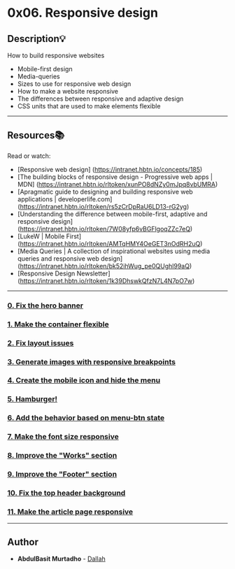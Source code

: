 # 0x06. Responsive design

## Description:bulb:
How to build responsive websites

* Mobile-first design
* Media-queries
* Sizes to use for responsive web design
* How to make a website responsive
* The differences between responsive and adaptive design
* CSS units that are used to make elements flexible

---

## Resources:books:
Read or watch:
* [Responsive web design] (https://intranet.hbtn.io/concepts/185)
* [The building blocks of responsive design - Progressive web apps | MDN] (https://intranet.hbtn.io/rltoken/xunPO8dNZy0mJpq8vbUMRA)
* [Apragmatic guide to designing and building responsive web applications | developerlife.com] (https://intranet.hbtn.io/rltoken/rs5zCrDpRaU6LD13-rG2yg)
* [Understanding the difference between mobile-first, adaptive and responsive design] (https://intranet.hbtn.io/rltoken/7W08yfp6vBGFlgoqZZc7eQ)
* [LukeW | Mobile First] (https://intranet.hbtn.io/rltoken/AMTqHMY4OeGET3nOdRH2uQ)
* [Media Queries | A collection of inspirational websites using media queries and responsive web design] (https://intranet.hbtn.io/rltoken/bk52ihWug_pe0QUghl99aQ)
* [Responsive Design Newsletter] (https://intranet.hbtn.io/rltoken/1k39DhswkQfzN7L4N7pO7w)

---

### [0. Fix the hero banner](./01-styles.css)

### [1. Make the container flexible](./02-styles.css)

### [2. Fix layout issues](./02-1-styles.css)

### [3. Generate images with responsive breakpoints](./03-index.html)

### [4. Create the mobile icon and hide the menu](./04-index.html)

### [5. Hamburger!](./05-index.html)

### [6. Add the behavior based on menu-btn state](./06-index.html)

### [7. Make the font size responsive](./07-index.html)

### [8. Improve the "Works" section](./08-index.html)

### [9. Improve the "Footer" section](./09-index.html)

### [10. Fix the top header background](./10-index.html)

### [11. Make the article page responsive](./100-article.html)

---

## Author
* **AbdulBasit Murtadho** - [Dallah](https://github.com/Dallah-Jnr)

